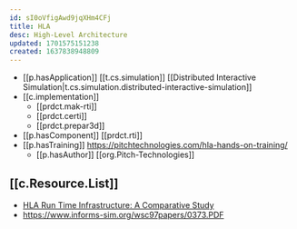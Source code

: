 ```yaml
---
id: sI0oVfigAwd9jqXHm4CFj
title: HLA
desc: High-Level Architecture
updated: 1701575151238
created: 1637838948809
---
```




- [[p.hasApplication]] [[t.cs.simulation]] [[Distributed Interactive Simulation|t.cs.simulation.distributed-interactive-simulation]]
- [[c.implementation]]
  - [[prdct.mak-rti]]
  - [[prdct.certi]]
  - [[prdct.prepar3d]]
- [[p.hasComponent]] [[prdct.rti]]
- [[p.hasTraining]] https://pitchtechnologies.com/hla-hands-on-training/
  - [[p.hasAuthor]] [[org.Pitch-Technologies]]

## [[c.Resource.List]]

- [HLA Run Time Infrastructure: A Comparative Study](https://oaji.net/articles/2019/2712-1573379026.pdf)
- https://www.informs-sim.org/wsc97papers/0373.PDF

